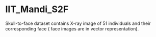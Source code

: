 # IIT_Mandi_S2F
Skull-to-face dataset contains X-ray image of  51 individuals and their corresponding face ( face images are in vector representation).
